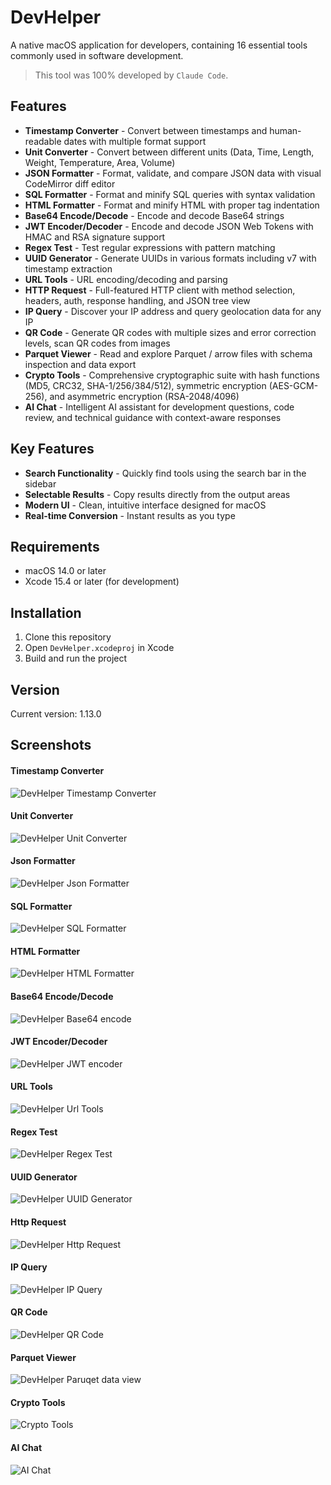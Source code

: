 # DevHelper

A native macOS application for developers, containing 16 essential tools commonly used in software development.

> This tool was 100% developed by `Claude Code`.

## Features

- **Timestamp Converter** - Convert between timestamps and human-readable dates with multiple format support
- **Unit Converter** - Convert between different units (Data, Time, Length, Weight, Temperature, Area, Volume)
- **JSON Formatter** - Format, validate, and compare JSON data with visual CodeMirror diff editor
- **SQL Formatter** - Format and minify SQL queries with syntax validation
- **HTML Formatter** - Format and minify HTML with proper tag indentation
- **Base64 Encode/Decode** - Encode and decode Base64 strings
- **JWT Encoder/Decoder** - Encode and decode JSON Web Tokens with HMAC and RSA signature support
- **Regex Test** - Test regular expressions with pattern matching
- **UUID Generator** - Generate UUIDs in various formats including v7 with timestamp extraction
- **URL Tools** - URL encoding/decoding and parsing
- **HTTP Request** - Full-featured HTTP client with method selection, headers, auth, response handling, and JSON tree view
- **IP Query** - Discover your IP address and query geolocation data for any IP
- **QR Code** - Generate QR codes with multiple sizes and error correction levels, scan QR codes from images
- **Parquet Viewer** - Read and explore Parquet / arrow files with schema inspection and data export
- **Crypto Tools** - Comprehensive cryptographic suite with hash functions (MD5, CRC32, SHA-1/256/384/512), symmetric encryption (AES-GCM-256), and asymmetric encryption (RSA-2048/4096)
- **AI Chat** - Intelligent AI assistant for development questions, code review, and technical guidance with context-aware responses

## Key Features

- **Search Functionality** - Quickly find tools using the search bar in the sidebar
- **Selectable Results** - Copy results directly from the output areas
- **Modern UI** - Clean, intuitive interface designed for macOS
- **Real-time Conversion** - Instant results as you type

## Requirements

- macOS 14.0 or later
- Xcode 15.4 or later (for development)

## Installation

1. Clone this repository
2. Open `DevHelper.xcodeproj` in Xcode
3. Build and run the project

## Version

Current version: 1.13.0

## Screenshots

#### Timestamp Converter
![DevHelper Timestamp Converter](./images/screenshots/timestamp.png)

#### Unit Converter
![DevHelper Unit Converter](./images/screenshots/unit.png)

#### Json Formatter
![DevHelper Json Formatter](./images/screenshots/json.png)

#### SQL Formatter
![DevHelper SQL Formatter](./images/screenshots/sql.png)

#### HTML Formatter
![DevHelper HTML Formatter](./images/screenshots/html.png)

#### Base64 Encode/Decode
![DevHelper Base64 encode](./images/screenshots/base64.png)

#### JWT Encoder/Decoder
![DevHelper JWT encoder](./images/screenshots/jwt.png)

#### URL Tools
![DevHelper Url Tools](./images/screenshots/url.png)

#### Regex Test
![DevHelper Regex Test](./images/screenshots/regex.png)

#### UUID Generator
![DevHelper UUID Generator](./images/screenshots/uuid.png)

#### Http Request
![DevHelper Http Request](./images/screenshots/http.png)

#### IP Query
![DevHelper IP Query](./images/screenshots/ip.png)

#### QR Code
![DevHelper QR Code](./images/screenshots/qrcode.png)

#### Parquet Viewer
![DevHelper Paruqet data view](./images/screenshots/parquet.png)


#### Crypto Tools
![Crypto Tools](./images/screenshots/crypto.png)

#### AI Chat
![AI Chat](./images/screenshots/aichat.png)
